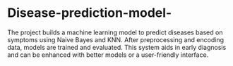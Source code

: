 # Disease-prediction-model-
The project builds a machine learning model to predict diseases based on symptoms using Naive Bayes and KNN. After preprocessing and encoding data, models are trained and evaluated. This system aids in early diagnosis and can be enhanced with better models or a user-friendly interface.
